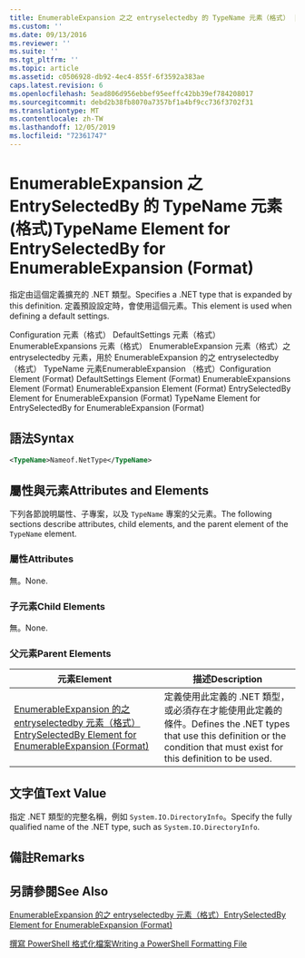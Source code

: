 ```yaml
---
title: EnumerableExpansion 之之 entryselectedby 的 TypeName 元素（格式） |Microsoft Docs
ms.custom: ''
ms.date: 09/13/2016
ms.reviewer: ''
ms.suite: ''
ms.tgt_pltfrm: ''
ms.topic: article
ms.assetid: c0506928-db92-4ec4-855f-6f3592a383ae
caps.latest.revision: 6
ms.openlocfilehash: 5ead806d956ebbef95eeffc42bb39ef784208017
ms.sourcegitcommit: debd2b38fb8070a7357bf1a4bf9cc736f3702f31
ms.translationtype: MT
ms.contentlocale: zh-TW
ms.lasthandoff: 12/05/2019
ms.locfileid: "72361747"
---
```

# <a name="typename-element-for-entryselectedby-for-enumerableexpansion-format"></a><span data-ttu-id="37e81-102">EnumerableExpansion 之 EntrySelectedBy 的 TypeName 元素 (格式)</span><span class="sxs-lookup"><span data-stu-id="37e81-102">TypeName Element for EntrySelectedBy for EnumerableExpansion (Format)</span></span>

<span data-ttu-id="37e81-103">指定由這個定義擴充的 .NET 類型。</span><span class="sxs-lookup"><span data-stu-id="37e81-103">Specifies a .NET type that is expanded by this definition.</span></span> <span data-ttu-id="37e81-104">定義預設設定時，會使用這個元素。</span><span class="sxs-lookup"><span data-stu-id="37e81-104">This element is used when defining a default settings.</span></span>

<span data-ttu-id="37e81-105">Configuration 元素（格式） DefaultSettings 元素（格式） EnumerableExpansions 元素（格式） EnumerableExpansion 元素（格式）之 entryselectedby 元素，用於 EnumerableExpansion 的之 entryselectedby （格式） TypeName 元素EnumerableExpansion （格式）</span><span class="sxs-lookup"><span data-stu-id="37e81-105">Configuration Element (Format) DefaultSettings Element (Format) EnumerableExpansions Element (Format) EnumerableExpansion Element (Format) EntrySelectedBy Element for EnumerableExpansion (Format) TypeName Element for EntrySelectedBy for EnumerableExpansion (Format)</span></span>

## <a name="syntax"></a><span data-ttu-id="37e81-106">語法</span><span class="sxs-lookup"><span data-stu-id="37e81-106">Syntax</span></span>

```xml
<TypeName>Nameof.NetType</TypeName>

```

## <a name="attributes-and-elements"></a><span data-ttu-id="37e81-107">屬性與元素</span><span class="sxs-lookup"><span data-stu-id="37e81-107">Attributes and Elements</span></span>

<span data-ttu-id="37e81-108">下列各節說明屬性、子專案，以及 `TypeName` 專案的父元素。</span><span class="sxs-lookup"><span data-stu-id="37e81-108">The following sections describe attributes, child elements, and the parent element of the `TypeName` element.</span></span>

### <a name="attributes"></a><span data-ttu-id="37e81-109">屬性</span><span class="sxs-lookup"><span data-stu-id="37e81-109">Attributes</span></span>

<span data-ttu-id="37e81-110">無。</span><span class="sxs-lookup"><span data-stu-id="37e81-110">None.</span></span>

### <a name="child-elements"></a><span data-ttu-id="37e81-111">子元素</span><span class="sxs-lookup"><span data-stu-id="37e81-111">Child Elements</span></span>

<span data-ttu-id="37e81-112">無。</span><span class="sxs-lookup"><span data-stu-id="37e81-112">None.</span></span>

### <a name="parent-elements"></a><span data-ttu-id="37e81-113">父元素</span><span class="sxs-lookup"><span data-stu-id="37e81-113">Parent Elements</span></span>

|<span data-ttu-id="37e81-114">元素</span><span class="sxs-lookup"><span data-stu-id="37e81-114">Element</span></span>|<span data-ttu-id="37e81-115">描述</span><span class="sxs-lookup"><span data-stu-id="37e81-115">Description</span></span>|
|-------------|-----------------|
|[<span data-ttu-id="37e81-116">EnumerableExpansion 的之 entryselectedby 元素（格式）</span><span class="sxs-lookup"><span data-stu-id="37e81-116">EntrySelectedBy Element for EnumerableExpansion (Format)</span></span>](./entryselectedby-element-for-enumerableexpansion-format.md)|<span data-ttu-id="37e81-117">定義使用此定義的 .NET 類型，或必須存在才能使用此定義的條件。</span><span class="sxs-lookup"><span data-stu-id="37e81-117">Defines the .NET types that use this definition or the condition that must exist for this definition to be used.</span></span>|

## <a name="text-value"></a><span data-ttu-id="37e81-118">文字值</span><span class="sxs-lookup"><span data-stu-id="37e81-118">Text Value</span></span>

<span data-ttu-id="37e81-119">指定 .NET 類型的完整名稱，例如 `System.IO.DirectoryInfo`。</span><span class="sxs-lookup"><span data-stu-id="37e81-119">Specify the fully qualified name of the .NET type, such as `System.IO.DirectoryInfo`.</span></span>

## <a name="remarks"></a><span data-ttu-id="37e81-120">備註</span><span class="sxs-lookup"><span data-stu-id="37e81-120">Remarks</span></span>

## <a name="see-also"></a><span data-ttu-id="37e81-121">另請參閱</span><span class="sxs-lookup"><span data-stu-id="37e81-121">See Also</span></span>

[<span data-ttu-id="37e81-122">EnumerableExpansion 的之 entryselectedby 元素（格式）</span><span class="sxs-lookup"><span data-stu-id="37e81-122">EntrySelectedBy Element for EnumerableExpansion (Format)</span></span>](./entryselectedby-element-for-enumerableexpansion-format.md)

[<span data-ttu-id="37e81-123">撰寫 PowerShell 格式化檔案</span><span class="sxs-lookup"><span data-stu-id="37e81-123">Writing a PowerShell Formatting File</span></span>](./writing-a-powershell-formatting-file.md)
